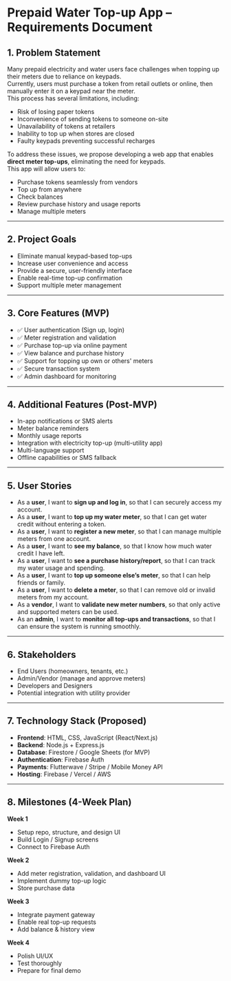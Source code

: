 
# Prepaid Water Top-up App – Requirements Document

## 1. Problem Statement

Many prepaid electricity and water users face challenges when topping up their meters due to reliance on keypads.  
Currently, users must purchase a token from retail outlets or online, then manually enter it on a keypad near the meter.  
This process has several limitations, including:

- Risk of losing paper tokens  
- Inconvenience of sending tokens to someone on-site  
- Unavailability of tokens at retailers  
- Inability to top up when stores are closed  
- Faulty keypads preventing successful recharges  

To address these issues, we propose developing a web app that enables **direct meter top-ups**, eliminating the need for keypads.  
This app will allow users to:

- Purchase tokens seamlessly from vendors  
- Top up from anywhere  
- Check balances  
- Review purchase history and usage reports  
- Manage multiple meters  

---

## 2. Project Goals

- Eliminate manual keypad-based top-ups  
- Increase user convenience and access  
- Provide a secure, user-friendly interface  
- Enable real-time top-up confirmation  
- Support multiple meter management  

---

## 3. Core Features (MVP)

- ✅ User authentication (Sign up, login)  
- ✅ Meter registration and validation  
- ✅ Purchase top-up via online payment  
- ✅ View balance and purchase history  
- ✅ Support for topping up own or others' meters  
- ✅ Secure transaction system  
- ✅ Admin dashboard for monitoring  

---

## 4. Additional Features (Post-MVP)

- In-app notifications or SMS alerts  
- Meter balance reminders  
- Monthly usage reports  
- Integration with electricity top-up (multi-utility app)  
- Multi-language support  
- Offline capabilities or SMS fallback  

---

## 5. User Stories

* As a **user**, I want to **sign up and log in**, so that I can securely access my account.
* As a **user**, I want to **top up my water meter**, so that I can get water credit without entering a token.
* As a **user**, I want to **register a new meter**, so that I can manage multiple meters from one account.
* As a **user**, I want to **see my balance**, so that I know how much water credit I have left.
* As a **user**, I want to **see a purchase history/report**, so that I can track my water usage and spending.
* As a **user**, I want to **top up someone else’s meter**, so that I can help friends or family.
* As a **user**, I want to **delete a meter**, so that I can remove old or invalid meters from my account.
* As a **vendor**, I want to **validate new meter numbers**, so that only active and supported meters can be used.
* As an **admin**, I want to **monitor all top-ups and transactions**, so that I can ensure the system is running smoothly.

---

## 6. Stakeholders

- End Users (homeowners, tenants, etc.)  
- Admin/Vendor (manage and approve meters)  
- Developers and Designers  
- Potential integration with utility provider  

---

## 7. Technology Stack (Proposed)

- **Frontend**: HTML, CSS, JavaScript (React/Next.js)  
- **Backend**: Node.js + Express.js  
- **Database**: Firestore / Google Sheets (for MVP)  
- **Authentication**: Firebase Auth  
- **Payments**: Flutterwave / Stripe / Mobile Money API  
- **Hosting**: Firebase / Vercel / AWS  

---

## 8. Milestones (4-Week Plan)

**Week 1**  
- Setup repo, structure, and design UI  
- Build Login / Signup screens  
- Connect to Firebase Auth  

**Week 2**  
- Add meter registration, validation, and dashboard UI  
- Implement dummy top-up logic  
- Store purchase data  

**Week 3**  
- Integrate payment gateway  
- Enable real top-up requests  
- Add balance & history view  

**Week 4**  
- Polish UI/UX  
- Test thoroughly  
- Prepare for final demo  

